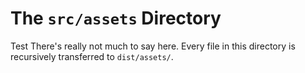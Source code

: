 # The `src/assets` Directory
Test
There's really not much to say here. Every file in this directory is recursively transferred to `dist/assets/`.

